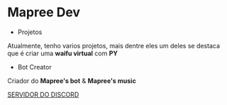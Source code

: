 # Mapree Dev

- Projetos

Atualmente, tenho varios projetos, mais dentre eles um deles se destaca que é criar uma **waifu virtual** com **PY**

- Bot Creator

Criador do **Mapree's bot** & **Mapree's music** 
  
[SERVIDOR DO DISCORD](https://discord.gg/AGmA5Gv)
